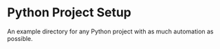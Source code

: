 # Python Project Setup

An example directory for any Python project with as much automation as possible.